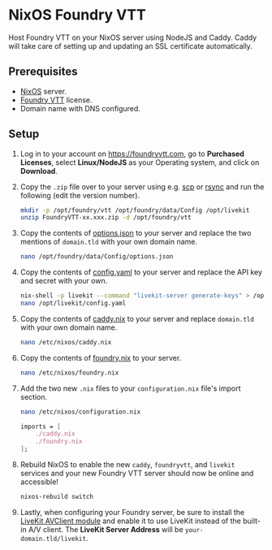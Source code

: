 # NixOS Foundry VTT
Host Foundry VTT on your NixOS server using NodeJS and Caddy.
Caddy will take care of setting up and updating an SSL certificate automatically.

## Prerequisites
- [NixOS](https://nixos.org) server.
- [Foundry VTT](https://foundryvtt.com) license.
- Domain name with DNS configured.

## Setup
1. Log in to your account on https://foundryvtt.com, go to **Purchased Licenses**, select **Linux/NodeJS** as your Operating system, and click on **Download**.

1. Copy the `.zip` file over to your server using e.g. [scp](https://man.openbsd.org/scp.1) or [rsync](https://download.samba.org/pub/rsync/rsync.1) and run the following (edit the version number).
    ```bash
    mkdir -p /opt/foundry/vtt /opt/foundry/data/Config /opt/livekit
    unzip FoundryVTT-xx.xxx.zip -d /opt/foundry/vtt
    ```

1. Copy the contents of [options.json](foundry/data/Config/options.json) to your server and replace the two mentions of `domain.tld` with your own domain name.
    ```bash
    nano /opt/foundry/data/Config/options.json
    ```

1. Copy the contents of [config.yaml](livekit/config.yaml) to your server and replace the API key and secret with your own.
    ```bash
    nix-shell -p livekit --command "livekit-server generate-keys" > /opt/livekit/config.yaml
    nano /opt/livekit/config.yaml
    ```

1. Copy the contents of [caddy.nix](nixos-configs/caddy.nix) to your server and replace `domain.tld` with your own domain name.
    ```bash
    nano /etc/nixos/caddy.nix
    ```

1. Copy the contents of [foundry.nix](nixos-configs/foundry.nix) to your server.
    ```bash
    nano /etc/nixos/foundry.nix
    ```

1. Add the two new `.nix` files to your `configuration.nix` file's import section.
    ```bash
    nano /etc/nixos/configuration.nix
    ```
    ```nix
    imports = [
        ./caddy.nix
        ./foundry.nix
    ];
    ```

1. Rebuild NixOS to enable the new  `caddy`, `foundryvtt`, and `livekit` services and your new Foundry VTT server should now be online and accessible!
    ```bash
    nixos-rebuild switch
    ```

1. Lastly, when configuring your Foundry server, be sure to install the [LiveKit AVClient module](https://github.com/bekriebel/fvtt-module-avclient-livekit?tab=readme-ov-file#installation) and enable it to use LiveKit instead of the built-in A/V client.
The **LiveKit Server Address** will be `your-domain.tld/livekit`.
